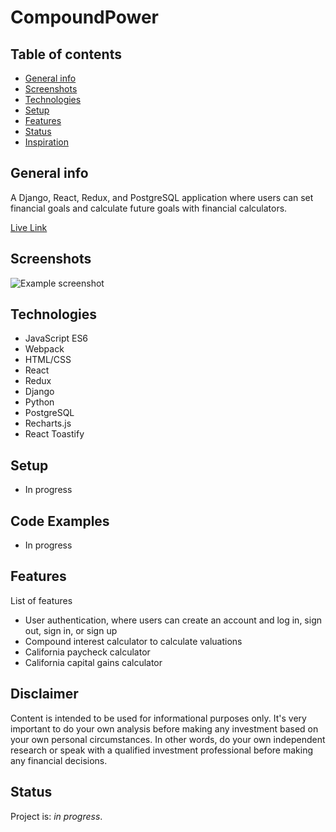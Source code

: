 # CompoundPower

## Table of contents
* [General info](#general-info)
* [Screenshots](#screenshots)
* [Technologies](#technologies)
* [Setup](#setup)
* [Features](#features)
* [Status](#status)
* [Inspiration](#inspiration)

## General info
A Django, React, Redux, and PostgreSQL application where users can set financial goals and calculate future goals with financial calculators.

[Live Link]()

## Screenshots
![Example screenshot]()

## Technologies
* JavaScript ES6
* Webpack
* HTML/CSS
* React
* Redux
* Django
* Python
* PostgreSQL
* Recharts.js
* React Toastify

## Setup
* In progress

## Code Examples
* In progress

## Features
List of features
* User authentication, where users can create an account and log in, sign out, sign in, or sign up
* Compound interest calculator to calculate valuations
* California paycheck calculator
* California capital gains calculator

## Disclaimer
Content is intended to be used for informational purposes only. It's very important to do your own analysis before making
any investment based on your own personal circumstances. In other words, do your own independent research or speak with a
qualified investment professional before making any financial decisions.

## Status
Project is: _in progress_. 
